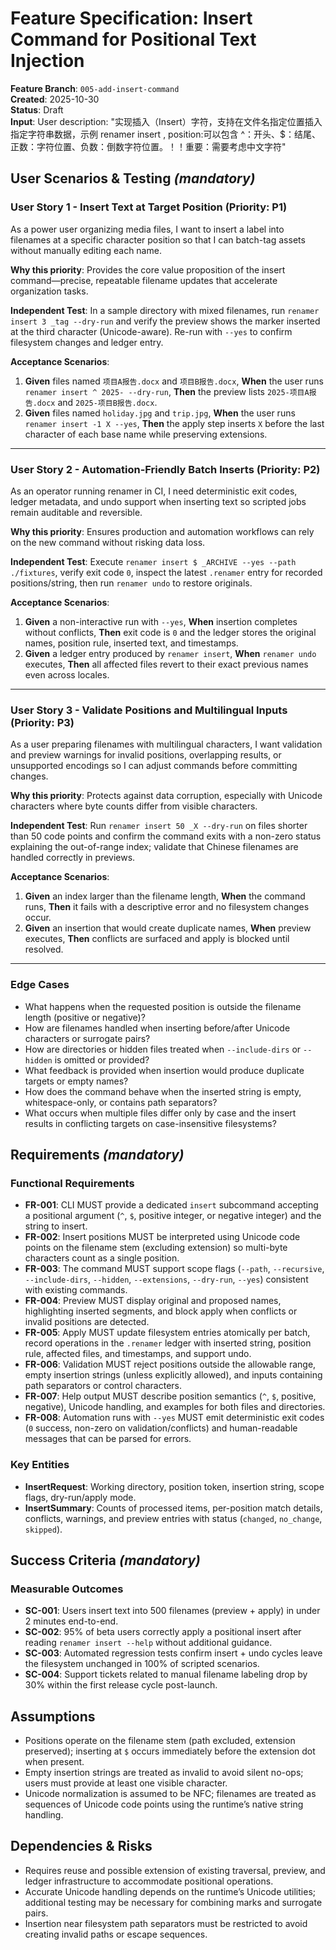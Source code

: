 # Feature Specification: Insert Command for Positional Text Injection

**Feature Branch**: `005-add-insert-command`  
**Created**: 2025-10-30  
**Status**: Draft  
**Input**: User description: "实现插入（Insert）字符，支持在文件名指定位置插入指定字符串数据，示例 renamer insert <position> <string>, position:可以包含 ^：开头、$：结尾、 正数：字符位置、负数：倒数字符位置。！！重要：需要考虑中文字符"

## User Scenarios & Testing *(mandatory)*

### User Story 1 - Insert Text at Target Position (Priority: P1)

As a power user organizing media files, I want to insert a label into filenames at a specific character position so that I can batch-tag assets without manually editing each name.

**Why this priority**: Provides the core value proposition of the insert command—precise, repeatable filename updates that accelerate organization tasks.

**Independent Test**: In a sample directory with mixed filenames, run `renamer insert 3 _tag --dry-run` and verify the preview shows the marker inserted at the third character (Unicode-aware). Re-run with `--yes` to confirm filesystem changes and ledger entry.

**Acceptance Scenarios**:

1. **Given** files named `项目A报告.docx` and `项目B报告.docx`, **When** the user runs `renamer insert ^ 2025- --dry-run`, **Then** the preview lists `2025-项目A报告.docx` and `2025-项目B报告.docx`.
2. **Given** files named `holiday.jpg` and `trip.jpg`, **When** the user runs `renamer insert -1 X --yes`, **Then** the apply step inserts `X` before the last character of each base name while preserving extensions.

---

### User Story 2 - Automation-Friendly Batch Inserts (Priority: P2)

As an operator running renamer in CI, I need deterministic exit codes, ledger metadata, and undo support when inserting text so scripted jobs remain auditable and reversible.

**Why this priority**: Ensures production and automation workflows can rely on the new command without risking data loss.

**Independent Test**: Execute `renamer insert $ _ARCHIVE --yes --path ./fixtures`, verify exit code `0`, inspect the latest `.renamer` entry for recorded positions/string, then run `renamer undo` to restore originals.

**Acceptance Scenarios**:

1. **Given** a non-interactive run with `--yes`, **When** insertion completes without conflicts, **Then** exit code is `0` and the ledger stores the original names, position rule, inserted text, and timestamps.
2. **Given** a ledger entry produced by `renamer insert`, **When** `renamer undo` executes, **Then** all affected files revert to their exact previous names even across locales.

---

### User Story 3 - Validate Positions and Multilingual Inputs (Priority: P3)

As a user preparing filenames with multilingual characters, I want validation and preview warnings for invalid positions, overlapping results, or unsupported encodings so I can adjust commands before committing changes.

**Why this priority**: Protects against data corruption, especially with Unicode characters where byte counts differ from visible characters.

**Independent Test**: Run `renamer insert 50 _X --dry-run` on files shorter than 50 code points and confirm the command exits with a non-zero status explaining the out-of-range index; validate that Chinese filenames are handled correctly in previews.

**Acceptance Scenarios**:

1. **Given** an index larger than the filename length, **When** the command runs, **Then** it fails with a descriptive error and no filesystem changes occur.
2. **Given** an insertion that would create duplicate names, **When** preview executes, **Then** conflicts are surfaced and apply is blocked until resolved.

---

### Edge Cases

- What happens when the requested position is outside the filename length (positive or negative)?
- How are filenames handled when inserting before/after Unicode characters or surrogate pairs?
- How are directories or hidden files treated when `--include-dirs` or `--hidden` is omitted or provided?
- What feedback is provided when insertion would produce duplicate targets or empty names?
- How does the command behave when the inserted string is empty, whitespace-only, or contains path separators?
- What occurs when multiple files differ only by case and the insert results in conflicting targets on case-insensitive filesystems?

## Requirements *(mandatory)*

### Functional Requirements

- **FR-001**: CLI MUST provide a dedicated `insert` subcommand accepting a positional argument (`^`, `$`, positive integer, or negative integer) and the string to insert.
- **FR-002**: Insert positions MUST be interpreted using Unicode code points on the filename stem (excluding extension) so multi-byte characters count as a single position.
- **FR-003**: The command MUST support scope flags (`--path`, `--recursive`, `--include-dirs`, `--hidden`, `--extensions`, `--dry-run`, `--yes`) consistent with existing commands.
- **FR-004**: Preview MUST display original and proposed names, highlighting inserted segments, and block apply when conflicts or invalid positions are detected.
- **FR-005**: Apply MUST update filesystem entries atomically per batch, record operations in the `.renamer` ledger with inserted string, position rule, affected files, and timestamps, and support undo.
- **FR-006**: Validation MUST reject positions outside the allowable range, empty insertion strings (unless explicitly allowed), and inputs containing path separators or control characters.
- **FR-007**: Help output MUST describe position semantics (`^`, `$`, positive, negative), Unicode handling, and examples for both files and directories.
- **FR-008**: Automation runs with `--yes` MUST emit deterministic exit codes (`0` success, non-zero on validation/conflicts) and human-readable messages that can be parsed for errors.

### Key Entities

- **InsertRequest**: Working directory, position token, insertion string, scope flags, dry-run/apply mode.
- **InsertSummary**: Counts of processed items, per-position match details, conflicts, warnings, and preview entries with status (`changed`, `no_change`, `skipped`).

## Success Criteria *(mandatory)*

### Measurable Outcomes

- **SC-001**: Users insert text into 500 filenames (preview + apply) in under 2 minutes end-to-end.
- **SC-002**: 95% of beta users correctly apply a positional insert after reading `renamer insert --help` without additional guidance.
- **SC-003**: Automated regression tests confirm insert + undo cycles leave the filesystem unchanged in 100% of scripted scenarios.
- **SC-004**: Support tickets related to manual filename labeling drop by 30% within the first release cycle post-launch.

## Assumptions

- Positions operate on the filename stem (path excluded, extension preserved); inserting at `$` occurs immediately before the extension dot when present.
- Empty insertion strings are treated as invalid to avoid silent no-ops; users must provide at least one visible character.
- Unicode normalization is assumed to be NFC; filenames are treated as sequences of Unicode code points using the runtime’s native string handling.

## Dependencies & Risks

- Requires reuse and possible extension of existing traversal, preview, and ledger infrastructure to accommodate positional operations.
- Accurate Unicode handling depends on the runtime’s Unicode utilities; additional testing may be necessary for combining marks and surrogate pairs.
- Insertion near filesystem path separators must be restricted to avoid creating invalid paths or escape sequences.
